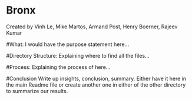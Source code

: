 # Bronx
Created by Vinh Le, Mike Martos, Armand Post, Henry Boerner, Rajeev Kumar


#What:
I would have the purpose statement here...


#Directory Structure:
Explaining where to find all the files...


#Process:
Explaining the process of here...


#Conclusion
Write up insights, conclusion, summary. Either have it here in the main Readme file or create another one in either of the other directory to summarize our results. 
